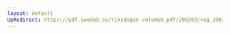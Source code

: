```yaml
---
layout: default
UpRedirect: https://pdf.swedeb.se/riksdagen-volumeG-pdf/200203/reg_200203/reg_200203_0044.pdf
---
```

